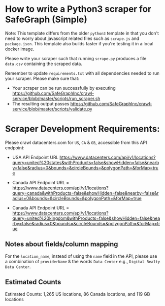 # How to write a Python3 scraper for SafeGraph (Simple)

Note: This template differs from the older `python3` template in that you don't need to worry about javascript related files such as `scrape.js` and `package.json`. This template also builds faster if you're testing it in a local docker image.

Please write your scraper such that running `scrape.py` produces a file `data.csv` containing the scraped data.

Remember to update `requirements.txt` with all dependencies needed to run your scraper. 
Please make sure that:
* Your scraper can be run successfully by executing https://github.com/SafeGraphInc/crawl-service/blob/master/scripts/run_scraper.sh 
* The resulting output passes https://github.com/SafeGraphInc/crawl-service/blob/master/scripts/validate.py


# Scraper Development Requirements: 

Please crawl datacenters.com for `US`, `CA` & `GB`, accessible from this API endpoint: 

- USA API Endpoint URL  <https://www.datacenters.com/api/v1/locations?query=united%20states&withProducts=false&showHidden=false&nearby=false&radius=0&bounds=&circleBounds=&polygonPath=&forMap=true>

- Canada API Endpoint URL = <https://www.datacenters.com/api/v1/locations?query=canada&withProducts=false&showHidden=false&nearby=false&radius=0&bounds=&circleBounds=&polygonPath=&forMap=true>

- Canada API Endpoint URL = <https://www.datacenters.com/api/v1/locations?query=united%20kingdom&withProducts=false&showHidden=false&nearby=false&radius=0&bounds=&circleBounds=&polygonPath=&forMap=true>

## Notes about fields/column mapping
For the `location_name`, instead of using the `name` field in the API, please use a combination of `providerName` & the words `Data Center` e.g., `Digital Realty Data Center`.

## Estimated Counts 
Estimated Counts: 1,265 US locations, 86 Canada locations, and 119 GB locations

